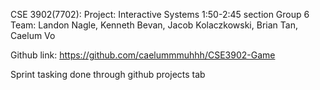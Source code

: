 CSE 3902(7702): Project: Interactive Systems
1:50-2:45 section
Group 6 
Team: Landon Nagle, Kenneth Bevan, Jacob Kolaczkowski, Brian Tan, Caelum Vo

Github link: https://github.com/caelummmuhhh/CSE3902-Game

Sprint tasking done through github projects tab
